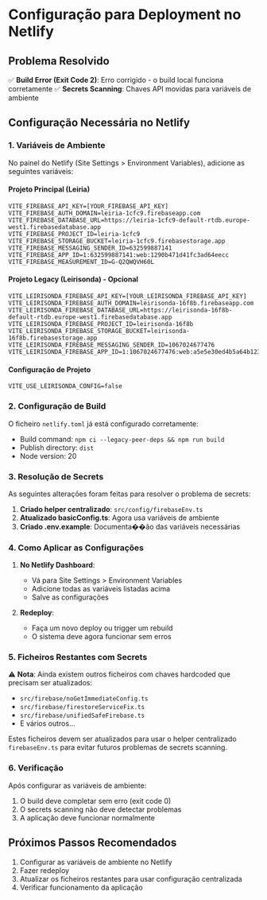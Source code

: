 # Configuração para Deployment no Netlify

## Problema Resolvido

✅ **Build Error (Exit Code 2)**: Erro corrigido - o build local funciona corretamente
✅ **Secrets Scanning**: Chaves API movidas para variáveis de ambiente

## Configuração Necessária no Netlify

### 1. Variáveis de Ambiente

No painel do Netlify (Site Settings > Environment Variables), adicione as seguintes variáveis:

#### Projeto Principal (Leiria)

```
VITE_FIREBASE_API_KEY=[YOUR_FIREBASE_API_KEY]
VITE_FIREBASE_AUTH_DOMAIN=leiria-1cfc9.firebaseapp.com
VITE_FIREBASE_DATABASE_URL=https://leiria-1cfc9-default-rtdb.europe-west1.firebasedatabase.app
VITE_FIREBASE_PROJECT_ID=leiria-1cfc9
VITE_FIREBASE_STORAGE_BUCKET=leiria-1cfc9.firebasestorage.app
VITE_FIREBASE_MESSAGING_SENDER_ID=632599887141
VITE_FIREBASE_APP_ID=1:632599887141:web:1290b471d41fc3ad64eecc
VITE_FIREBASE_MEASUREMENT_ID=G-Q2QWQVH60L
```

#### Projeto Legacy (Leirisonda) - Opcional

```
VITE_LEIRISONDA_FIREBASE_API_KEY=[YOUR_LEIRISONDA_FIREBASE_API_KEY]
VITE_LEIRISONDA_FIREBASE_AUTH_DOMAIN=leirisonda-16f8b.firebaseapp.com
VITE_LEIRISONDA_FIREBASE_DATABASE_URL=https://leirisonda-16f8b-default-rtdb.europe-west1.firebasedatabase.app
VITE_LEIRISONDA_FIREBASE_PROJECT_ID=leirisonda-16f8b
VITE_LEIRISONDA_FIREBASE_STORAGE_BUCKET=leirisonda-16f8b.firebasestorage.app
VITE_LEIRISONDA_FIREBASE_MESSAGING_SENDER_ID=1067024677476
VITE_LEIRISONDA_FIREBASE_APP_ID=1:1067024677476:web:a5e5e30ed4b5a64b123456
```

#### Configuração de Projeto

```
VITE_USE_LEIRISONDA_CONFIG=false
```

### 2. Configuração de Build

O ficheiro `netlify.toml` já está configurado corretamente:

- Build command: `npm ci --legacy-peer-deps && npm run build`
- Publish directory: `dist`
- Node version: 20

### 3. Resolução de Secrets

As seguintes alterações foram feitas para resolver o problema de secrets:

1. **Criado helper centralizado**: `src/config/firebaseEnv.ts`
2. **Atualizado basicConfig.ts**: Agora usa variáveis de ambiente
3. **Criado .env.example**: Documenta��ão das variáveis necessárias

### 4. Como Aplicar as Configurações

1. **No Netlify Dashboard**:

   - Vá para Site Settings > Environment Variables
   - Adicione todas as variáveis listadas acima
   - Salve as configurações

2. **Redeploy**:
   - Faça um novo deploy ou trigger um rebuild
   - O sistema deve agora funcionar sem erros

### 5. Ficheiros Restantes com Secrets

⚠️ **Nota**: Ainda existem outros ficheiros com chaves hardcoded que precisam ser atualizados:

- `src/firebase/noGetImmediateConfig.ts`
- `src/firebase/firestoreServiceFix.ts`
- `src/firebase/unifiedSafeFirebase.ts`
- E vários outros...

Estes ficheiros devem ser atualizados para usar o helper centralizado `firebaseEnv.ts` para evitar futuros problemas de secrets scanning.

### 6. Verificação

Após configurar as variáveis de ambiente:

1. O build deve completar sem erro (exit code 0)
2. O secrets scanning não deve detectar problemas
3. A aplicação deve funcionar normalmente

## Próximos Passos Recomendados

1. Configurar as variáveis de ambiente no Netlify
2. Fazer redeploy
3. Atualizar os ficheiros restantes para usar configuração centralizada
4. Verificar funcionamento da aplicação
